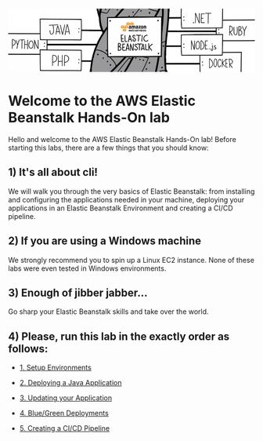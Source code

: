 ![lts logo](https://github.com/bemer/aws-eb-workshop/blob/master/images/elasticbeanstalk.png)

# Welcome to the AWS Elastic Beanstalk Hands-On lab

Hello and welcome to the AWS Elastic Beanstalk Hands-On lab! Before starting this labs, there are a few things that you should know:

## 1) It's all about cli!

We will walk you through the very basics of Elastic Beanstalk: from installing and configuring the applications needed in your machine, deploying your applications in an Elastic Beanstalk Environment and creating a CI/CD pipeline.

## 2) If you are using a Windows machine

We strongly recommend you to spin up a Linux EC2 instance. None of these labs were even tested in Windows environments.

## 3) Enough of jibber jabber...

Go sharp your Elastic Beanstalk skills and take over the world.

## 4) Please, run this lab in the exactly order as follows:

* [1. Setup Environments](https://github.com/bemer/aws-eb-workshop/tree/master/01-SetupEnvironment)

* [2. Deploying a Java Application](https://github.com/bemer/aws-eb-workshop/tree/master/02-DeployJavaApp)

* [3. Updating your Application](https://github.com/bemer/aws-eb-workshop/tree/master/03-UpdatingApplication)

* [4. Blue/Green Deployments](https://github.com/bemer/aws-eb-workshop/tree/master/04-BlueGreenDeployments)

* [5. Creating a CI/CD Pipeline](https://github.com/bemer/aws-eb-workshop/tree/master/05-ContinuousIntegration)
